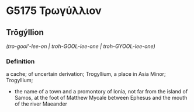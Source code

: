 # G5175 Τρωγύλλιον

## Trōgýllion

_(tro-gool'-lee-on | troh-GOOL-lee-one | troh-GYOOL-lee-one)_

### Definition

a cache; of uncertain derivation; Trogyllium, a place in Asia Minor; Trogyllium; 

- the name of a town and a promontory of Ionia, not far from the island of Samos, at the foot of Matthew Mycale between Ephesus and the mouth of the river Maeander
